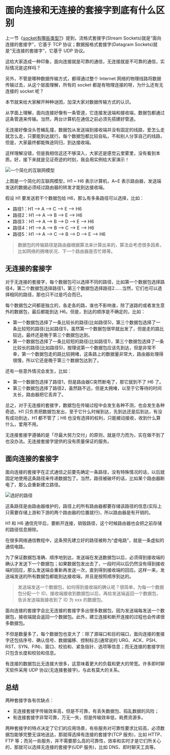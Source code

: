 # 面向连接和无连接的套接字到底有什么区别

上一节《[socket有哪些类型?](./socket有哪些类型.md)》提到，流格式套接字(Stream Sockets)就是“面向连接的套接字”，它基于 TCP 协议；数据报格式套接字(Datagram Sockets)就是“无连接的套接字”，它基于 UDP 协议。

这给大家造成一种印象，面向连接就是可靠的通信，无连接就是不可靠的通信，实际情况是这样吗？

另外，不管是哪种数据传输方式，都得通过整个 Internet 网络的物理线路将数据传输过去，从这个层面理解，所有的 socket 都是有物理连接的呀，为什么还有无连接的 socket 呢？

本节就来给大家解开种种谜团，加深大家对数据传输方式的认识。

从字面上理解，面向连接好像有一条管道，它连接发送端和接收端，数据包都通过这条管道来传输。当然，两台计算机在通信之前必须先搭建好管道。

无连接好像没头苍蝇乱撞，数据包从发送端到接收端并没有固定的线路，爱怎么走就怎么走，只要能到达就行。每个数据包都比较自私，不和别人分享自己的线路，但是，大家最终都能殊途同归，到达接收端。

这样理解没错，但是我相信这还不够深入，大家还是感觉云里雾里，没有看到本质。好，接下来就是见证奇迹的时刻，我会用实例给大家演示！

![一个简化的互联网模型](https://img2018.cnblogs.com/blog/660329/201908/660329-20190830092242508-1812089516.gif)

上图是一个简化的互联网模型，H1 ~ H6 表示计算机，A~E 表示路由器，发送端发送的数据必须经过路由器的转发才能到达接收端。

假设 H1 要发送若干个数据包给 H6，那么有多条路径可以选择，比如：

* 路径1：H1 --> A --> C --> E --> H6
* 路径2：H1 --> A --> B --> E --> H6
* 路径3：H1 --> A --> B --> D --> E --> H6
* 路径4：H1 --> A --> B --> C --> E --> H6
* 路径5：H1 --> A --> C --> B --> D --> E --> H6

> 数据包的传输路径是路由器根据算法来计算出来的，算法会考虑很多因素，比如网络的拥堵状况、下一个路由器是否忙碌等。

## 无连接的套接字

对于无连接的套接字，每个数据包可以选择不同的路径，比如第一个数据包选择路径4，第二个数据包选择路径1，第三个数据包选择路径2……当然，它们也可以选择相同的路径，那也只不过是巧合而已。

每个数据包之间都是独立的，各走各的路，谁也不影响谁，除了迷路的或者发生意外的数据包，最后都能到达 H6。但是，到达的顺序是不确定的，比如：

* 第一个数据包选择了一条比较长的路径(比如路径5)，第三个数据包选择了一条比较短的路径(比如路径1)，虽然第一个数据包很早就出发了，但是走的路比较远，最终还是晚于第三个数据包达到。
* 第一个数据包选择了一条比较短的路径(比如路径1)，第三个数据包选择了一条比较长的路径(比如路径5)，按理说第一个数据包应该先到达，但是非常不幸，第一个数据包走的路比较拥堵，这条路上的数据量非常大，路由器处理得很慢，所以它还是晚于第三个数据包达到了。

还有一些意外情况会发生，比如：

* 第一个数据包选择了路径1，但是路由器C突然断电了，那它就到不了 H6 了。
* 第三个数据包选择了路径2，虽然路不远，但是太拥堵，以至于它等待的时间太长，路由器把它丢弃了。

总之，对于无连接的套接字，数据包在传输过程中会发生各种不测，也会发生各种奇迹。H1 只负责把数据包发出，至于它什么时候到达，先到达还是后到达，有没有成功到达，H1 都不管了；H6 也没有选择的权利，只能被动接收，收到什么算什么，爱用不用。

无连接套接字遵循的是「尽最大努力交付」的原则，就是尽力而为，实在做不到了也没办法。无连接套接字提供的没有质量保证的服务。

## 面向连接的套接字

面向连接的套接字在正式通信之前要先确定一条路径，没有特殊情况的话，以后就固定地使用这条路径来传递数据包了。当然，路径被破坏的话，比如某个路由器断电了，那么会重新建立路径。

![选好的路径](https://img2018.cnblogs.com/blog/660329/201908/660329-20190830092929582-980504353.gif)

这条路径是由路由器维护的，路径上的所有路由器都要存储该路径的信息(实际上只需要存储上游和下游的两个路由器的位置就行)，所以路由器是有开销的。

H1 和 H6 通信完毕后，要断开连接，销毁路径，这个时候路由器也会把之前存储的路径信息擦除。

在很多网络通信教程中，这条预先建立好的路径被称为“虚电路”，就是一条虚拟的通信电路。

为了保证数据包准确、顺序地到达，发送端在发送数据包以后，必须得到接收端的确认才发送下一个数据包；如果数据包发出去了，一段时间以后仍然没有得到接收端的回应，那么发送端会重新再发送一次，直到得到接收端的回应。这样一来，发送端发送的所有数据包都能到达接收端，并且是按照顺序到达的。

> 发送端发送一个数据包，如何得到接收端的确认呢？很简单，为每一个数据包分配一个 ID，接收端接收到数据包以后，再给发送端返回一个数据包，告诉发送端我接收到了 ID 为 xxx 的数据包。

面向连接的套接字会比无连接的套接字多出很多数据包，因为发送端每发送一个数据包，接收端就会返回一个数据包。此外，建立连接和断开连接的过程也会传递很多数据包。

不但是数量多了，每个数据包也变大了：除了源端口和目的端口，面向连接的套接字还包括序号、确认信号、数据偏移、控制标志(通常说的 URG、ACK、PSH、RST、SYN、FIN)、窗口、校验和、紧急指针、选项等信息；而无连接的套接字则只包含长度和校验和信息。

有连接的数据包比无连接大很多，这意味着更大的负载和更大的带宽。许多即时聊天软件采用 UDP 协议(无连接套接字)，与此有莫大的关系。

## 总结

两种套接字各有优缺点：

* 无连接套接字传输效率高，但是不可靠，有丢失数据包、捣乱数据的风险；
* 有连接套接字非常可靠，万无一失，但是传输效率低，耗费资源多。

两种套接字的特点决定了它们的应用场景，有些服务对可靠性要求比较高，必须数据包能够完整无误地送达，那就得选择有连接的套接字(TCP 服务)，比如 HTTP、FTP 等；而另一些服务，并不需要那么高的可靠性，效率和实时才是它们所关心的，那就可以选择无连接的套接字(UDP 服务)，比如 DNS、即时聊天工具等。
